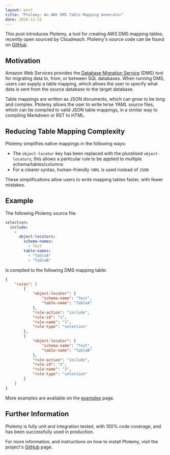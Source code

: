 ```yaml
---
layout: post
title: "Ptolemy: An AWS DMS Table Mapping Generator"
date: 2016-11-22
---
```


This post introduces Ptolemy, a tool for creating AWS DMS mapping tables, recently open sourced by Cloudreach. Ptolemy's source code can be found on [GitHub](https://github.com/cloudreach/ptolemy).


## Motivation

Amazon Web Services provides the [Database Migration Service](https://aws.amazon.com/documentation/dms/) (DMS) tool for migrating data to, from, or between SQL databases. When running DMS, users can supply a table mapping, which allows the user to specify what data is sent from the source database to the target database.

Table mappings are written as JSON documents, which can grow to be long and complex. Ptolemy allows the user to write terse YAML source files, which can be compiled to valid JSON table mappings, in a similar way to compiling Markdown or RST to HTML.


## Reducing Table Mapping Complexity

Ptolemy simplifies native mappings in the following ways:

- The `object-locator` key has been replaced with the pluralised `object-locators`; this allows a particular rule to be applied to multiple schema/tables/columns
- For a clearer syntax, human-friendly `YAML` is used instead of `JSON`

These simplifications allow users to write mapping tables faster, with fewer mistakes.


## Example

The following Ptolemy source file:

~~~yaml
selection:
  include:
    -
      object-locators:
        schema-names:
          - Test
        table-names:
          - "TableA"
          - "TableB"
~~~


Is compiled to the following DMS mapping table:

~~~json
{
    "rules": [
        {
            "object-locator": {
                "schema-name": "Test",
                "table-name": "TableA"
            },
            "rule-action": "include",
            "rule-id": "1",
            "rule-name": "1",
            "rule-type": "selection"
        },
        {
            "object-locator": {
                "schema-name": "Test",
                "table-name": "TableB"
            },
            "rule-action": "include",
            "rule-id": "2",
            "rule-name": "2",
            "rule-type": "selection"
        }
    ]
}
~~~

More examples are available on the [examples](https://github.com/cloudreach/ptolemy/tree/master/examples) page.


## Further Information

Ptolemy is fully unit and integration tested, with 100% code coverage, and has been successfully used in production.

For more information, and instructions on how to install Ptolemy, visit the project's [GitHub](https://github.com/cloudreach/ptolemy) page.
